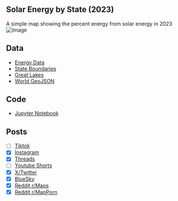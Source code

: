 ## Solar Energy by State (2023)
A simple map showing the percent energy from solar energy in 2023
![Image](https://drive.google.com/uc?export=view&id=1DevFfvB4dYJaJi_u9DazTQOYBOVQbrGR)

## Data
* [Energy Data](https://www.eia.gov/electricity/data/browser/#/topic/0?agg=2,0,1&fuel=vvvvu&geo=vvvvvvvvvvvvo&sec=g&linechart=ELEC.GEN.ALL-US-99.A&columnchart=ELEC.GEN.ALL-US-99.A&map=ELEC.GEN.ALL-US-99.A&freq=A&ctype=linechart&ltype=pin&rtype=s&pin=&rse=0&maptype=0)
* [State Boundaries](https://www.census.gov/geographies/mapping-files/time-series/geo/carto-boundary-file.html)
* [Great Lakes](https://usicecenter.gov/Products/GreatLakesData)
* [World GeoJSON](https://public.opendatasoft.com/explore/dataset/world-administrative-boundaries/export/?flg=en-us)

## Code
* [Jupyter Notebook](FormatData.ipynb)

## Posts
- [ ] [Tiktok]()
- [x] [Instagram](https://www.instagram.com/p/DIATTziSvAG/)
- [x] [Threads](https://www.threads.net/@vinemapper/post/DIATUXPyTRy)
- [ ] [Youtube Shorts]()
- [x] [X/Twitter](https://x.com/VineMapper/status/1908031112972321003)
- [x] [BlueSky](https://bsky.app/profile/vinemapper.bsky.social/post/3llx6b74ywk2q)
- [x] [Reddit r/Maps](https://www.reddit.com/r/Maps/comments/1jqyymf/energy_from_solar_power_2023/)
- [x] [Reddit r/MapPorn](https://www.reddit.com/r/MapPorn/comments/1jqyz0e/energy_from_solar_power_2023/)
